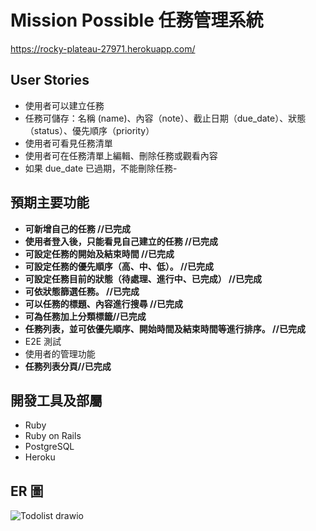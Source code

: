# Mission Possible 任務管理系統

https://rocky-plateau-27971.herokuapp.com/

## User Stories

- 使用者可以建立任務
- 任務可儲存：名稱 (name)、內容（note）、截止日期（due_date）、狀態（status）、優先順序（priority）
- 使用者可看見任務清單
- 使用者可在任務清單上編輯、刪除任務或觀看內容
- 如果 due_date 已過期，不能刪除任務-

## 預期主要功能

- **可新增自己的任務 //已完成**
- **使用者登入後，只能看見自己建立的任務 //已完成**
- **可設定任務的開始及結束時間 //已完成**
- **可設定任務的優先順序（高、中、低）。 //已完成**
- **可設定任務目前的狀態（待處理、進行中、已完成） //已完成**
- **可依狀態篩選任務。 //已完成**
- **可以任務的標題、內容進行搜尋 //已完成**
- **可為任務加上分類標籤//已完成**
- **任務列表，並可依優先順序、開始時間及結束時間等進行排序。 //已完成**
- E2E 測試
- 使用者的管理功能
- **任務列表分頁//已完成**

## 開發工具及部屬

- Ruby
- Ruby on Rails
- PostgreSQL
- Heroku

## ER 圖

![Todolist drawio](https://user-images.githubusercontent.com/86760614/162574170-f36508e5-7133-42a5-b5a9-e94fa78676d3.png)
